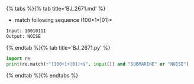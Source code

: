 {% tabs %}{% tab title='BJ_2671.md' %}

* match following sequence (100\*1\*|01)*

```txt
Input: 10010111
Output: NOISE
```

{% endtab %}{% tab title='BJ_2671.py' %}

```py
import re
print(re.match(r"(100+1+|01)+$", input()) and "SUBMARINE" or "NOISE")
```

{% endtab %}{% endtabs %}
